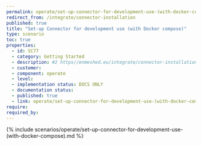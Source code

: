 ```yaml
---
permalink: operate/set-up-connector-for-development-use-(with-docker-compose)
redirect_from: /integrate/connector-installation
published: true
title: "Set-up Connector for development use (with Docker compose)"
type: scenario
toc: true
properties:
  - id: SC77
  - category: Getting Started
  - description: #2 https//enmeshed.eu/integrate/connector-installation
  - customer:
  - component: operate
  - level:
  - implementation status: DOCS ONLY
  - documentation status:
  - published: true
  - link: operate/set-up-connector-for-development-use-(with-docker-compose)
require:
required_by:
---
```


{% include scenarios/operate/set-up-connector-for-development-use-(with-docker-compose).md %}
